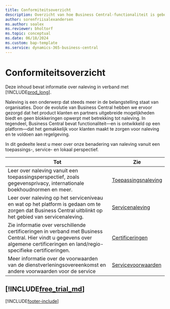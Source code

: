 ```yaml
---
title: Conformiteitsoverzicht
description: Overzicht van hoe Business Central-functionaliteit is gebouwd op een platform dat het gemakkelijk voor klanten maakt te zorgen voor naleving en te voldoen aan regelgeving.
author: sorenfriisalexandersen
ms.author: soalex
ms.reviewer: bholtorf
ms.topic: conceptual
ms.date: 06/18/2024
ms.custom: bap-template
ms.service: dynamics-365-business-central
---
```


# <a name="compliance-overview"></a>Conformiteitsoverzicht

Deze inhoud bevat informatie over naleving in verband met [!INCLUDE[prod_long](../includes/prod_long.md)].

Naleving is een onderwerp dat steeds meer in de belangstelling staat van organisaties. Door de evolutie van Business Central hebben we ervoor gezorgd dat het product klanten en partners uitgebreide mogelijkheden biedt en geen blokkeringen opwerpt met betrekking tot naleving. In tegendeel, Business Central bevat functionaliteit&mdash;en is ontwikkeld op een platform&mdash;dat het gemakkelijk voor klanten maakt te zorgen voor naleving en te voldoen aan regelgeving.

In dit gedeelte leest u meer over onze benadering van naleving vanuit een toepassings-, service- en lokaal perspectief.

|Tot|Zie|  
|------------|-------------|  
|Leer over naleving vanuit een toepassingsperspectief, zoals gegevensprivacy, internationale boekhoudnormen en meer.|[Toepassingsnaleving](compliance-application-compliance.md)|  
|Leer over naleving op het serviceniveau en wat op het platform is gedaan om te zorgen dat Business Central uitblinkt op het gebied van servicenaleving.|[Servicenaleving](compliance-service-compliance.md)|  
|Zie informatie over verschillende certificeringen in verband met Business Central. Hier vindt u gegevens over algemene certificeringen en land/regio-specifieke certificeringen.|[Certificeringen](compliance-certifications.md)|  
|Meer informatie over de voorwaarden van de dienstverleningsovereenkomst en andere voorwaarden voor de service|[Servicevoorwaarden](compliance-service-compliance.md#service-terms)|  

## [!INCLUDE[free_trial_md](../includes/free_trial_md.md)]  


[!INCLUDE[footer-include](../includes/footer-banner.md)]
